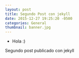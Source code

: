 ```yaml
---
layout: post
title: Segundo Post con jekyll
date: 2015-12-27 19:25:20 -0500
categories: General
thumbnail: banner.jpg
---
```


* Hola :)

Segundo post publicado con jekyll